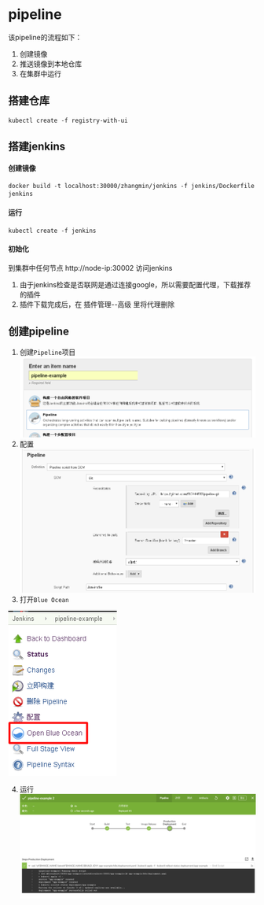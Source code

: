 # pipeline

该pipeline的流程如下：
1. 创建镜像
2. 推送镜像到本地仓库
3. 在集群中运行

## 搭建仓库
```
kubectl create -f registry-with-ui
```

## 搭建jenkins

#### 创建镜像
```
docker build -t localhost:30000/zhangmin/jenkins -f jenkins/Dockerfile jenkins
```

#### 运行
```
kubectl create -f jenkins
```

#### 初始化

到集群中任何节点 http://node-ip:30002 访问jenkins

1. 由于jenkins检查是否联网是通过连接google，所以需要配置代理，下载推荐的插件
2. 插件下载完成后，在 插件管理--高级 里将代理删除

## 创建pipeline

1. 创建```Pipeline```项目
![image](https://raw.githubusercontent.com/512444693/resources/master/pipeline/1.png)
2. 配置
![image](https://raw.githubusercontent.com/512444693/resources/master/pipeline/2.png)
3. 打开```Blue Ocean```

![image](https://raw.githubusercontent.com/512444693/resources/master/pipeline/3.png)

4. 运行
![image](https://raw.githubusercontent.com/512444693/resources/master/pipeline/4.png)
